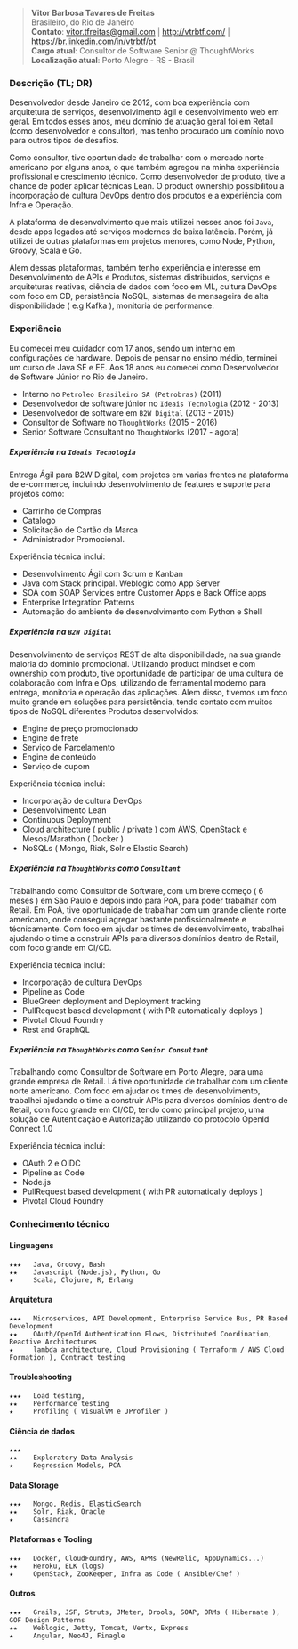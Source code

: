 > __Vitor Barbosa Tavares de Freitas__  
Brasileiro, do Rio de Janeiro  
__Contato__: vitor.tfreitas@gmail.com | http://vtrbtf.com/ | https://br.linkedin.com/in/vtrbtf/pt  
__Cargo atual__: Consultor de Software Senior @ ThoughtWorks  
__Localização atual__: Porto Alegre - RS - Brasil  

### Descrição (__TL; DR__)
Desenvolvedor desde Janeiro de 2012, com boa experiência com arquitetura de serviços, desenvolvimento ágil e desenvolvimento web em geral.
Em todos esses anos, meu domínio de atuação geral foi em Retail (como desenvolvedor e consultor), mas tenho procurado um domínio novo para outros tipos de desafios.

Como consultor, tive oportunidade de trabalhar com o mercado norte-americano por alguns anos, o que também agregou na minha experiência profissional e crescimento técnico.
Como desenvolvedor de produto, tive a chance de poder aplicar técnicas Lean. O product ownership possibilitou a incorporação de cultura DevOps dentro dos produtos e a experiência com Infra e Operação.

A plataforma de desenvolvimento que mais utilizei nesses anos foi `Java`, desde apps legados até serviços modernos de baixa latência. Porém, já utilizei de outras plataformas em projetos menores, como Node, Python, Groovy, Scala e Go.

Alem dessas plataformas, também tenho experiência e interesse em Desenvolvimento de APIs e Produtos, sistemas distribuídos, serviços e arquiteturas reativas, ciência de dados com foco em ML, cultura DevOps com foco em CD, persistência NoSQL, sistemas de mensageira de alta disponibilidade ( e.g Kafka ), monitoria de performance.

### Experiência

Eu comecei meu cuidador com 17 anos, sendo um interno em configurações de hardware. Depois de pensar no ensino médio, terminei um curso de Java SE e EE. Aos 18 anos eu comecei como Desenvolvedor de Software Júnior no Rio de Janeiro.

- Interno no `Petroleo Brasileiro SA (Petrobras)` (2011)
- Desenvolvedor de software júnior no `Ideais Tecnologia` (2012 - 2013)
- Desenvolvedor de software em `B2W Digital` (2013 - 2015)
- Consultor de Software no `ThoughtWorks` (2015 - 2016)
- Senior Software Consultant no `ThoughtWorks` (2017 - agora)

##### Experiência na `Ideais Tecnologia`
Entrega Ágil para B2W Digital, com projetos em varias frentes na plataforma de e-commerce, incluindo desenvolvimento de features e suporte para projetos como:
- Carrinho de Compras
- Catalogo
- Solicitação de Cartão da Marca
- Administrador Promocional.

Experiência técnica inclui:
- Desenvolvimento Ágil com Scrum e Kanban
- Java com Stack principal. Weblogic como App Server
- SOA com SOAP Services entre Customer Apps e Back Office apps
- Enterprise Integration Patterns
- Automação do ambiente de desenvolvimento com Python e Shell

##### Experiência na `B2W Digital`
Desenvolvimento de serviços REST de alta disponibilidade, na sua grande maioria do domínio promocional. Utilizando product mindset e com ownership com produto, tive oportunidade de participar de uma cultura de colaboração com Infra e Ops, utilizando de ferramental moderno para entrega, monitoria e operação das aplicações. Alem disso, tivemos um foco muito grande em soluções para persistência, tendo contato com muitos tipos de NoSQL diferentes
Produtos desenvolvidos:
- Engine de preço promocionado
- Engine de frete
- Serviço de Parcelamento
- Engine de conteúdo
- Serviço de cupom

Experiência técnica inclui:
- Incorporação de cultura DevOps
- Desenvolvimento Lean
- Continuous Deployment
- Cloud architecture ( public / private ) com AWS, OpenStack e Mesos/Marathon ( Docker )
- NoSQLs ( Mongo, Riak, Solr e Elastic Search)

##### Experiência na `ThoughtWorks` como `Consultant`
Trabalhando como Consultor de Software, com um breve começo ( 6 meses ) em São Paulo e depois indo para PoA, para poder trabalhar com Retail. Em PoA, tive oportunidade de trabalhar com um grande cliente norte americano, onde consegui agregar bastante profissionalmente e técnicamente.
Com foco em ajudar os times de desenvolvimento, trabalhei ajudando o time a construir APIs para diversos domínios dentro de Retail, com foco grande em CI/CD.

Experiência técnica inclui:
- Incorporação de cultura DevOps
- Pipeline as Code
- BlueGreen deployment and Deployment tracking
- PullRequest based development ( with PR automatically deploys )
- Pivotal Cloud Foundry
- Rest and GraphQL

##### Experiência na `ThoughtWorks` como `Senior Consultant`
Trabalhando como Consultor de Software em Porto Alegre, para uma grande empresa de Retail. Lá tive oportunidade de trabalhar com um cliente norte americano.
Com foco em ajudar os times de desenvolvimento, trabalhei ajudando o time a construir APIs para diversos domínios dentro de Retail, com foco grande em CI/CD, tendo como principal projeto, uma solução de Autenticação e Autorização utilizando do protocolo OpenId Connect 1.0

Experiência técnica inclui:
- OAuth 2 e OIDC
- Pipeline as Code
- Node.js
- PullRequest based development ( with PR automatically deploys )
- Pivotal Cloud Foundry

### Conhecimento técnico

#### Linguagens
```   
★★★   Java, Groovy, Bash
★★    Javascript (Node.js), Python, Go
★     Scala, Clojure, R, Erlang
```

#### Arquitetura
```   
★★★   Microservices, API Development, Enterprise Service Bus, PR Based Development
★★    OAuth/OpenId Authentication Flows, Distributed Coordination, Reactive Architectures
★     lambda architecture, Cloud Provisioning ( Terraform / AWS Cloud Formation ), Contract testing
```

#### Troubleshooting
```   
★★★   Load testing,
★★    Performance testing
★     Profiling ( VisualVM e JProfiler )
```

#### Ciência de dados
```   
★★★   
★★    Exploratory Data Analysis
★     Regression Models, PCA
```

#### Data Storage
```   
★★★   Mongo, Redis, ElasticSearch   
★★    Solr, Riak, Oracle
★     Cassandra
```

#### Plataformas e Tooling
```   
★★★   Docker, CloudFoundry, AWS, APMs (NewRelic, AppDynamics...)
★★    Heroku, ELK (logs)
★     OpenStack, ZooKeeper, Infra as Code ( Ansible/Chef )
```

#### Outros
```   
★★★   Grails, JSF, Struts, JMeter, Drools, SOAP, ORMs ( Hibernate ), GOF Design Patterns
★★    Weblogic, Jetty, Tomcat, Vertx, Express
★     Angular, Neo4J, Finagle
```
